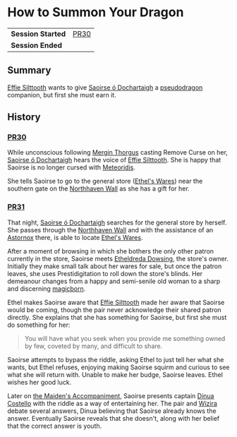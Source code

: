 # How to Summon Your Dragon

|||
| --- | --- |
| **Session Started** | [PR30](../sessions/PR30.md) | storyline.2
| **Session Ended** | |

## Summary

[Effie Silttooth](../characters/effie-silttooth.md) wants to give [Saoirse ó Dochartaigh](../characters/saoirse-o-dochartaigh.md) a [pseudodragon](https://www.dndbeyond.com/monsters/pseudodragon) companion, but first she must earn it.

## History

### [PR30](../sessions/PR30.md)

While unconscious following [Mergin Thorgus](../characters/mergin-thorgus.md) casting Remove Curse on her, [Saoirse ó Dochartaigh](../characters/saoirse-o-dochartaigh.md) hears the voice of [Effie Silttooth](../characters/effie-silttooth.md). She is happy that Saoirse is no longer cursed with [Meteoridis](../mechanics/roleplay/meteoridis.md).

She tells Saoirse to go to the general store ([Ethel's Wares](../places/buildings/shops/ethels-wares.md)) near the southern gate on the [Northhaven Wall](../places/structures/northhaven-wall.md) as she has a gift for her.

### [PR31](../sessions/PR31.md)

That night, [Saoirse ó Dochartaigh](../characters/saoirse-o-dochartaigh.md) searches for the general store by herself. She passes through the [Northhaven Wall](../places/structures/northhaven-wall.md) and with the assistance of an [Astornox](../organisations/astornox/astornox.md) there, is able to locate [Ethel's Wares](../places/buildings/shops/ethels-wares.md).

After a moment of browsing in which she bothers the only other patron currently in the store, Saoirse meets [Etheldreda Dowsing](../characters/etheldreda-dowsing.md), the store's owner. Initially they make small talk about her wares for sale, but once the patron leaves, she uses Prestidigitation to roll down the store's blinds. Her demeanour changes from a happy and semi-senile old woman to a sharp and discerning [magicborn](../civilisations/kingdom-of-astor/magicborn.md).

Ethel makes Saoirse aware that [Effie Silttooth](../characters/effie-silttooth.md) made her aware that Saoirse would be coming, though the pair never acknowledge their shared patron directly. She explains that she has something for Saoirse, but first she must do something for her:

> You will have what you seek when you provide me something owned by few, coveted by many, and difficult to share.

Saoirse attempts to bypass the riddle, asking Ethel to just tell her what she wants, but Ethel refuses, enjoying making Saoirse squirm and curious to see what she will return with. Unable to make her budge, Saoirse leaves. Ethel wishes her good luck.

Later on [the Maiden's Accompaniment](../places/ships/the-maidens-accompaniment.md), Saoirse presents captain [Dinua Costello](../characters/dinua-costello.md) with the riddle as a way of entertaining her. The pair and [Wizira](../characters/wizira.md) debate several answers, Dinua believing that Saoirse already knows the answer. Eventually Saoirse reveals that she doesn't, along with her belief that the correct answer is youth.
